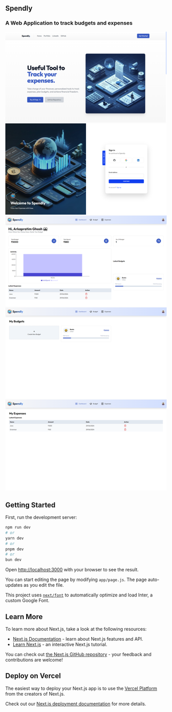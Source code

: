 ## Spendly 
### A Web Application to track budgets and expenses

![1](https://github.com/arkapg211002/Spendly/blob/main/SPENDLY1.png)
![2](https://github.com/arkapg211002/Spendly/blob/main/SPENDLY2.png)
![3](https://github.com/arkapg211002/Spendly/blob/main/SPENDLY3.png)
![4](https://github.com/arkapg211002/Spendly/blob/main/SPENDLY4.png)
![5](https://github.com/arkapg211002/Spendly/blob/main/SPENDLY5.png)


## Getting Started

First, run the development server:

```bash
npm run dev
# or
yarn dev
# or
pnpm dev
# or
bun dev
```

Open [http://localhost:3000](http://localhost:3000) with your browser to see the result.

You can start editing the page by modifying `app/page.js`. The page auto-updates as you edit the file.

This project uses [`next/font`](https://nextjs.org/docs/basic-features/font-optimization) to automatically optimize and load Inter, a custom Google Font.

## Learn More

To learn more about Next.js, take a look at the following resources:

- [Next.js Documentation](https://nextjs.org/docs) - learn about Next.js features and API.
- [Learn Next.js](https://nextjs.org/learn) - an interactive Next.js tutorial.

You can check out [the Next.js GitHub repository](https://github.com/vercel/next.js/) - your feedback and contributions are welcome!

## Deploy on Vercel

The easiest way to deploy your Next.js app is to use the [Vercel Platform](https://vercel.com/new?utm_medium=default-template&filter=next.js&utm_source=create-next-app&utm_campaign=create-next-app-readme) from the creators of Next.js.

Check out our [Next.js deployment documentation](https://nextjs.org/docs/deployment) for more details.
